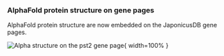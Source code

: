 ### AlphaFold protein structure on gene pages
<!-- pombase_flags: frontpage -->
<!-- newsfeed_thumbnail: protein-structure.png -->

AlphaFold protein structure are now embedded on the JaponicusDB gene
pages.

![Alpha structure on the pst2 gene page](assets/newsfeed/japonicus-pst2-page.png){ width=100% }
